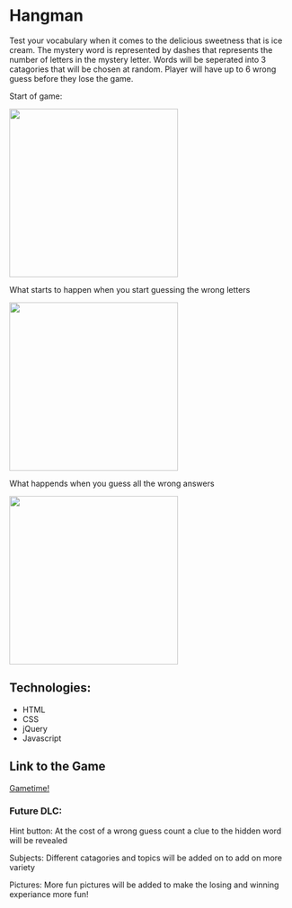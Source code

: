 <!--<Your game's title>: A description of your game. Background info of the game and screenshots are a nice touch.-->
# Hangman
Test your vocabulary when it comes to the delicious sweetness that is ice cream. The mystery word is represented by dashes that represents the number of letters in the mystery letter. Words will be seperated into 3 catagories that will be chosen at random. Player will have up to 6 wrong guess before they lose the game.

Start of game:

<img src="http://i.imgur.com/4XLgY3V.png" width="300">

What starts to happen when you start guessing the wrong letters

<img src="http://i.imgur.com/ENSPV7H.png" width="300">

What happends when you guess all the wrong answers

<img src="http://i.imgur.com/XIysW09.png" width="300">
<!--<!--Technologies Used: List of the technologies used.-->

## Technologies:
* HTML 
* CSS
* jQuery 
* Javascript 

## Link to the Game

[Gametime!](https://kevin2le.github.io/Hangman/)

<!--Getting Started: Installation instructions. For your game, this section will include the link to your hosted game's site.
Next Steps: Unsolved problems and/or planned features.-->
### Future DLC:
Hint button: At the cost of a wrong guess count a clue to the hidden word will be revealed

Subjects: Different catagories and topics will be added on to add on more variety

Pictures: More fun pictures will be added to make the losing and winning experiance more fun!


